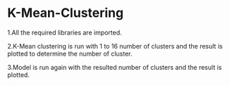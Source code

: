 # K-Mean-Clustering


1.All the required libraries are imported.

2.K-Mean clustering is run with 1 to 16 number of clusters and the result is plotted to determine the number of cluster.

3.Model is run again with the resulted number of clusters and the result is plotted.
